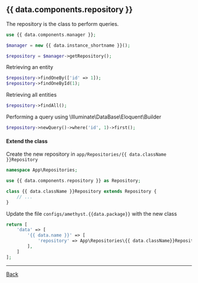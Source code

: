 ## {{ data.components.repository }}

The repository is the class to perform queries.

```php
use {{ data.components.manager }};

$manager = new {{ data.instance_shortname }}();

$repository = $manager->getRepository();

```

Retrieving an entity

```php
$repository->findOneBy(['id' => 1]);
$repository->findOneById(1);

```

Retrieving all entities

```php
$repository->findAll();
```

Performing a query using \Illuminate\DataBase\Eloquent\Builder

```php
$repository->newQuery()->where('id', 1)->first();

```

#### Extend the class

Create the new repository in `app/Repositories/{{ data.className }}Repository`
```php
namespace App\Repositories;

use {{ data.components.repository }} as Repository;

class {{ data.className }}Repository extends Repository {
	// ...
}
```
Update the file `configs/amethyst.{{data.package}}` with the new class
```php
return [
    'data' => [
        '{{ data.name }}' => [
            'repository' => App\Repositories\{{ data.className}}Repository::class,
        ],
    ]
];
```

---
[Back](index.md)